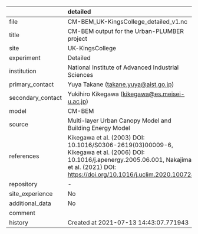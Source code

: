 |                   | detailed                                                                                                                                                                                       |
|:------------------|:-----------------------------------------------------------------------------------------------------------------------------------------------------------------------------------------------|
| file              | CM-BEM_UK-KingsCollege_detailed_v1.nc                                                                                                                                                          |
| title             | CM-BEM output for the Urban-PLUMBER project                                                                                                                                                    |
| site              | UK-KingsCollege                                                                                                                                                                                |
| experiment        | Detailed                                                                                                                                                                                       |
| institution       | National Institute of Advanced Industrial Sciences                                                                                                                                             |
| primary_contact   | Yuya Takane (takane.yuya@aist.go.jp)                                                                                                                                                           |
| secondary_contact | Yukihiro Kikegawa (kikegawa@es.meisei-u.ac.jp)                                                                                                                                                 |
| model             | CM-BEM                                                                                                                                                                                         |
| source            | Multi-layer Urban Canopy Model and Building Energy Model                                                                                                                                       |
| references        | Kikegawa et al. (2003) DOI: 10.1016/S0306-2619(03)00009-6, Kikegawa et al. (2006) DOI: 10.1016/j.apenergy.2005.06.001, Nakajima et al. (2021) DOI: https://doi.org/10.1016/j.uclim.2020.100728 |
| repository        | -                                                                                                                                                                                              |
| site_experience   | No                                                                                                                                                                                             |
| additional_data   | No                                                                                                                                                                                             |
| comment           |                                                                                                                                                                                                |
| history           | Created at 2021-07-13 14:43:07.771943                                                                                                                                                          |
